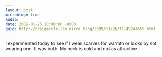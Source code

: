 ```yaml
---
layout: post
microblog: true
audio: 
date: 2009-01-25 18:00:00 -0600
guid: http://craigmcclellan.micro.blog/2009/01/26/t1149244559.html
---
```

I experimented today to see if I wear scarves for warmth or looks by not wearing one. It was both.  My neck is cold and not as attractive.
